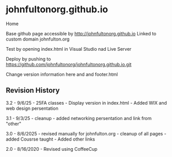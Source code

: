 # johnfultonorg.github.io
Home

Base github page accessible by http://johnfultonorg.github.io
Linked to custom domain johnfulton.org

Test by opening index.html in Visual Studio nad Live Server

Deploy by pushing to https://github.com/johnfultonorg/johnfultonorg.github.io.git

Change version information here and and footer.html


## Revision History

3.2 - 9/6/25
    - 25FA classes
    - Display version in index.html
    - Added WIX and web design persentation

3.1 - 9/3/25
    - cleanup
    - added networking persentation and link from "other"

3.0 - 8/6/2025
    - revised manually for johnfulton.org
    - cleanup of all pages
    - added Cousrse taught
    - Added other links
  
2.0 - 8/16/2020
    - Revised using CoffeeCup


  